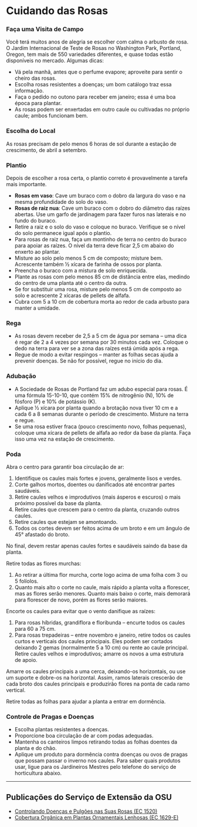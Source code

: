 # Cuidando das Rosas

### Faça uma Visita de Campo

Você terá muitos anos de alegria se escolher com calma o arbusto de rosa. O Jardim Internacional de Teste de Rosas no Washington Park, Portland, Oregon, tem mais de 550 variedades diferentes, e quase todas estão disponíveis no mercado. Algumas dicas:

- Vá pela manhã, antes que o perfume evapore; aproveite para sentir o cheiro das rosas.
- Escolha rosas resistentes a doenças; um bom catálogo traz essa informação.
- Faça o pedido no outono para receber em janeiro; essa é uma boa época para plantar.
- As rosas podem ser enxertadas em outro caule ou cultivadas no próprio caule; ambos funcionam bem.

### Escolha do Local

As rosas precisam de pelo menos 6 horas de sol durante a estação de crescimento, de abril a setembro.

### Plantio

Depois de escolher a rosa certa, o plantio correto é provavelmente a tarefa mais importante.

- **Rosas em vaso**: Cave um buraco com o dobro da largura do vaso e na mesma profundidade do solo do vaso.
- **Rosas de raiz nua**: Cave um buraco com o dobro do diâmetro das raízes abertas. Use um garfo de jardinagem para fazer furos nas laterais e no fundo do buraco.
- Retire a raiz e o solo do vaso e coloque no buraco. Verifique se o nível do solo permanece igual após o plantio.
- Para rosas de raiz nua, faça um montinho de terra no centro do buraco para apoiar as raízes. O nível da terra deve ficar 2,5 cm abaixo do enxerto ao plantar.
- Misture ao solo pelo menos 5 cm de composto; misture bem. Acrescente também ½ xícara de farinha de ossos por planta.
- Preencha o buraco com a mistura de solo enriquecida.
- Plante as rosas com pelo menos 85 cm de distância entre elas, medindo do centro de uma planta até o centro da outra.
- Se for substituir uma rosa, misture pelo menos 5 cm de composto ao solo e acrescente 2 xícaras de pellets de alfafa.
- Cubra com 5 a 10 cm de cobertura morta ao redor de cada arbusto para manter a umidade.

### Rega

- As rosas devem receber de 2,5 a 5 cm de água por semana – uma dica é regar de 2 a 4 vezes por semana por 30 minutos cada vez. Coloque o dedo na terra para ver se a zona das raízes está úmida após a rega.
- Regue de modo a evitar respingos – manter as folhas secas ajuda a prevenir doenças. Se não for possível, regue no início do dia.

### Adubação

- A Sociedade de Rosas de Portland faz um adubo especial para rosas. É uma fórmula 15-10-10, que contém 15% de nitrogênio (N), 10% de fósforo (P) e 10% de potássio (K).
- Aplique ½ xícara por planta quando a brotação nova tiver 10 cm e a cada 6 a 8 semanas durante o período de crescimento. Misture na terra e regue.
- Se uma rosa estiver fraca (pouco crescimento novo, folhas pequenas), coloque uma xícara de pellets de alfafa ao redor da base da planta. Faça isso uma vez na estação de crescimento.

### Poda


Abra o centro para garantir boa circulação de ar:

1. Identifique os caules mais fortes e jovens, geralmente lisos e verdes.
2. Corte galhos mortos, doentes ou danificados até encontrar partes saudáveis.
3. Retire caules velhos e improdutivos (mais ásperos e escuros) o mais próximo possível da base da planta.
4. Retire caules que crescem para o centro da planta, cruzando outros caules.
5. Retire caules que estejam se amontoando.
6. Todos os cortes devem ser feitos acima de um broto e em um ângulo de 45° afastado do broto.

No final, devem restar apenas caules fortes e saudáveis saindo da base da planta.


Retire todas as flores murchas:

1. Ao retirar a última flor murcha, corte logo acima de uma folha com 3 ou 5 folíolos.
2. Quanto mais alto o corte no caule, mais rápido a planta volta a florescer, mas as flores serão menores. Quanto mais baixo o corte, mais demorará para florescer de novo, porém as flores serão maiores.


Encorte os caules para evitar que o vento danifique as raízes:

1. Para rosas híbridas, grandiflora e floribunda – encurte todos os caules para 60 a 75 cm.
2. Para rosas trepadeiras – entre novembro e janeiro, retire todos os caules curtos e verticais dos caules principais. Eles podem ser cortados deixando 2 gemas (normalmente 5 a 10 cm) ou rente ao caule principal. Retire caules velhos e improdutivos; amarre os novos a uma estrutura de apoio.

Amarre os caules principais a uma cerca, deixando-os horizontais, ou use um suporte e dobre-os na horizontal. Assim, ramos laterais crescerão de cada broto dos caules principais e produzirão flores na ponta de cada ramo vertical.

Retire todas as folhas para ajudar a planta a entrar em dormência.

### Controle de Pragas e Doenças

- Escolha plantas resistentes a doenças.
- Proporcione boa circulação de ar com podas adequadas.
- Mantenha os canteiros limpos retirando todas as folhas doentes da planta e do chão.
- Aplique um produto para dormência contra doenças ou ovos de pragas que possam passar o inverno nos caules. Para saber quais produtos usar, ligue para os Jardineiros Mestres pelo telefone do serviço de horticultura abaixo.

---

## Publicações do Serviço de Extensão da OSU

- [Controlando Doenças e Pulgões nas Suas Rosas (EC 1520)](https://catalog.extension.oregonstate.edu/ec1520)
- [Cobertura Orgânica em Plantas Ornamentais Lenhosas (EC 1629-E)](https://catalog.extension.oregonstate.edu/ec1629-e)
